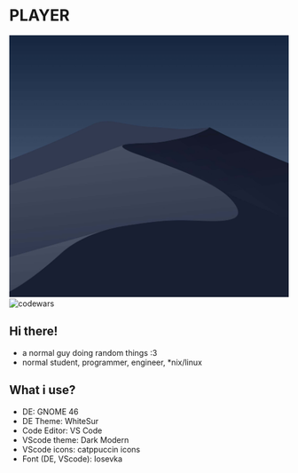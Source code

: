 # **PLAYER**
![img](picture.jpg)
![codewars](https://www.codewars.com/users/playe_cli/badges/micro)
## Hi there!
- a normal guy doing random things :3
- normal student, programmer, engineer, *nix/linux
## What i use?
- DE: GNOME 46
- DE Theme: WhiteSur
- Code Editor: VS Code
- VScode theme: Dark Modern
- VScode icons: catppuccin icons
- Font (DE, VScode): Iosevka

